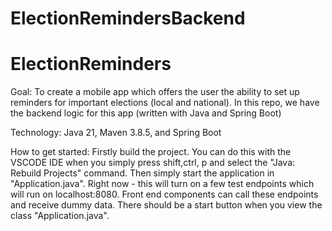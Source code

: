 # ElectionRemindersBackend
# ElectionReminders

Goal: 
To create a mobile app which offers the user the ability to set up reminders for important elections (local and national). In this repo, we have the backend logic for this app (written with Java and Spring Boot)

Technology: 
Java 21, Maven 3.8.5, and Spring Boot

How to get started: 
Firstly build the project. You can do this with the VSCODE IDE when you simply press shift,ctrl, p and select the "Java: Rebuild Projects" command.
Then simply start the application in "Application.java". Right now - this will turn on a few test endpoints 
which will run on localhost:8080. Front end components can call these endpoints and receive dummy data. 
There should be a start button when you view the class "Application.java". 
